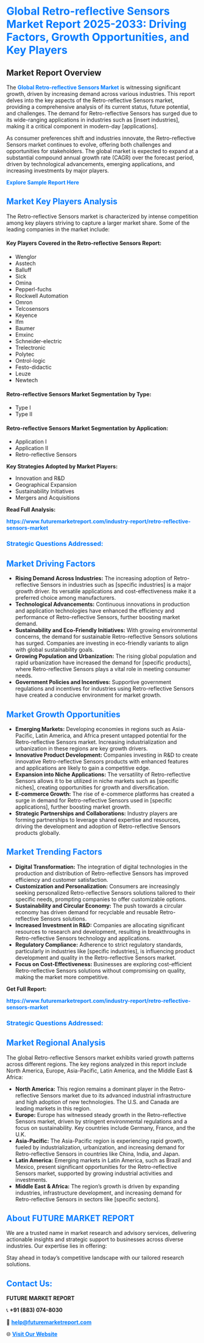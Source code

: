 <h1 style="color: #007BFF;">Global Retro-reflective Sensors Market Report 2025-2033: Driving Factors, Growth Opportunities, and Key Players</h1>

<section id="overview">
<h2>Market Report Overview</h2>
<p>The <a href="https://www.futuremarketreport.com/industry-report/retro-reflective-sensors-market" style="color: #007BFF; text-decoration: none;"><strong>Global Retro-reflective Sensors Market</strong></a> is witnessing significant growth, driven by increasing demand across various industries. This report delves into the key aspects of the Retro-reflective Sensors market, providing a comprehensive analysis of its current status, future potential, and challenges. The demand for Retro-reflective Sensors has surged due to its wide-ranging applications in industries such as [insert industries], making it a critical component in modern-day [applications].</p>
<p>As consumer preferences shift and industries innovate, the Retro-reflective Sensors market continues to evolve, offering both challenges and opportunities for stakeholders. The global market is expected to expand at a substantial compound annual growth rate (CAGR) over the forecast period, driven by technological advancements, emerging applications, and increasing investments by major players.</p>
</section>

<section id="overview">
<p><a href="https://www.futuremarketreport.com/request-sample/reportId=112047" style="color: #007BFF; text-decoration: none;"><strong>Explore Sample Report Here</strong></a></p>
</section>

<section id="key-players">
<h2 style="color: #007BFF;">Market Key Players Analysis</h2>
<p>The Retro-reflective Sensors market is characterized by intense competition among key players striving to capture a larger market share. Some of the leading companies in the market include:</p>
<h4>Key Players Covered in the Retro-reflective Sensors Report:</h4>
<ul><li>Wenglor</li><li>Asstech</li><li>Balluff</li><li>Sick</li><li>Omina</li><li>Pepperl-fuchs</li><li>Rockwell Automation</li><li>Omron</li><li>Telcosensors</li><li>Keyence</li><li>Ifm</li><li>Baumer</li><li>Emxinc</li><li>Schneider-electric</li><li>Trelectronic</li><li>Polytec</li><li>Ontrol-logic</li><li>Festo-didactic</li><li>Leuze</li><li>Newtech</li></ul>
<h4>Retro-reflective Sensors Market Segmentation by Type:</h4>
<ul><li>Type I</li><li>Type II</li></ul>

<h4>Retro-reflective Sensors Market Segmentation by Application:</h4>
<ul><li>Application I</li><li>Application II</li><li>Retro-reflective Sensors</li></ul>
<p><strong>Key Strategies Adopted by Market Players:</strong></p>
<ul>
<li>Innovation and R&D</li>
<li>Geographical Expansion</li>
<li>Sustainability Initiatives</li>
<li>Mergers and Acquisitions</li>
</ul>
</section>

<section>
<p><strong>Read Full Analysis: </strong></p><a href="https://www.futuremarketreport.com/industry-report/retro-reflective-sensors-market" style="color: #007BFF; text-decoration: none;"><strong>https://www.futuremarketreport.com/industry-report/retro-reflective-sensors-market</strong></a>
<h3 style="color: #007BFF;">Strategic Questions Addressed:</h3>
</section>

<section id="driving-factors">
<h2 style="color: #007BFF;">Market Driving Factors</h2>
<ul>
<li><strong>Rising Demand Across Industries:</strong> The increasing adoption of Retro-reflective Sensors in industries such as [specific industries] is a major growth driver. Its versatile applications and cost-effectiveness make it a preferred choice among manufacturers.</li>
<li><strong>Technological Advancements:</strong> Continuous innovations in production and application technologies have enhanced the efficiency and performance of Retro-reflective Sensors, further boosting market demand.</li>
<li><strong>Sustainability and Eco-Friendly Initiatives:</strong> With growing environmental concerns, the demand for sustainable Retro-reflective Sensors solutions has surged. Companies are investing in eco-friendly variants to align with global sustainability goals.</li>
<li><strong>Growing Population and Urbanization:</strong> The rising global population and rapid urbanization have increased the demand for [specific products], where Retro-reflective Sensors plays a vital role in meeting consumer needs.</li>
<li><strong>Government Policies and Incentives:</strong> Supportive government regulations and incentives for industries using Retro-reflective Sensors have created a conducive environment for market growth.</li>
</ul>
</section>

<section id="growth-opportunities">
<h2 style="color: #007BFF;">Market Growth Opportunities</h2>
<ul>
<li><strong>Emerging Markets:</strong> Developing economies in regions such as Asia-Pacific, Latin America, and Africa present untapped potential for the Retro-reflective Sensors market. Increasing industrialization and urbanization in these regions are key growth drivers.</li>
<li><strong>Innovative Product Development:</strong> Companies investing in R&D to create innovative Retro-reflective Sensors products with enhanced features and applications are likely to gain a competitive edge.</li>
<li><strong>Expansion into Niche Applications:</strong> The versatility of Retro-reflective Sensors allows it to be utilized in niche markets such as [specific niches], creating opportunities for growth and diversification.</li>
<li><strong>E-commerce Growth:</strong> The rise of e-commerce platforms has created a surge in demand for Retro-reflective Sensors used in [specific applications], further boosting market growth.</li>
<li><strong>Strategic Partnerships and Collaborations:</strong> Industry players are forming partnerships to leverage shared expertise and resources, driving the development and adoption of Retro-reflective Sensors products globally.</li>
</ul>
</section>

<section id="trending-factors">
<h2 style="color: #007BFF;">Market Trending Factors</h2>
<ul>
<li><strong>Digital Transformation:</strong> The integration of digital technologies in the production and distribution of Retro-reflective Sensors has improved efficiency and customer satisfaction.</li>
<li><strong>Customization and Personalization:</strong> Consumers are increasingly seeking personalized Retro-reflective Sensors solutions tailored to their specific needs, prompting companies to offer customizable options.</li>
<li><strong>Sustainability and Circular Economy:</strong> The push towards a circular economy has driven demand for recyclable and reusable Retro-reflective Sensors solutions.</li>
<li><strong>Increased Investment in R&D:</strong> Companies are allocating significant resources to research and development, resulting in breakthroughs in Retro-reflective Sensors technology and applications.</li>
<li><strong>Regulatory Compliance:</strong> Adherence to strict regulatory standards, particularly in industries like [specific industries], is influencing product development and quality in the Retro-reflective Sensors market.</li>
<li><strong>Focus on Cost-Effectiveness:</strong> Businesses are exploring cost-efficient Retro-reflective Sensors solutions without compromising on quality, making the market more competitive.</li>
</ul>
</section>

<section>
<p><strong>Get Full Report: </strong></p><a href="https://www.futuremarketreport.com/industry-report/retro-reflective-sensors-market" style="color: #007BFF; text-decoration: none;"><strong>https://www.futuremarketreport.com/industry-report/retro-reflective-sensors-market</strong></a>
<h3 style="color: #007BFF;">Strategic Questions Addressed:</h3>
</section>


<section id="regional-analysis">
<h2 style="color: #007BFF;">Market Regional Analysis</h2>
<p>The global Retro-reflective Sensors market exhibits varied growth patterns across different regions. The key regions analyzed in this report include North America, Europe, Asia-Pacific, Latin America, and the Middle East & Africa:</p>
<ul>
<li><strong>North America:</strong> This region remains a dominant player in the Retro-reflective Sensors market due to its advanced industrial infrastructure and high adoption of new technologies. The U.S. and Canada are leading markets in this region.</li>
<li><strong>Europe:</strong> Europe has witnessed steady growth in the Retro-reflective Sensors market, driven by stringent environmental regulations and a focus on sustainability. Key countries include Germany, France, and the U.K.</li>
<li><strong>Asia-Pacific:</strong> The Asia-Pacific region is experiencing rapid growth, fueled by industrialization, urbanization, and increasing demand for Retro-reflective Sensors in countries like China, India, and Japan.</li>
<li><strong>Latin America:</strong> Emerging markets in Latin America, such as Brazil and Mexico, present significant opportunities for the Retro-reflective Sensors market, supported by growing industrial activities and investments.</li>
<li><strong>Middle East & Africa:</strong> The region’s growth is driven by expanding industries, infrastructure development, and increasing demand for Retro-reflective Sensors in sectors like [specific sectors].</li>
</ul>
</section>

<footer>
<h2 style="color: #007BFF;">About FUTURE MARKET REPORT</h2>
<p>We are a trusted name in market research and advisory services, delivering actionable insights and strategic support to businesses across diverse industries. Our expertise lies in offering:</p>

<p>Stay ahead in today’s competitive landscape with our tailored research solutions.</p>

<h2 style="color: #007BFF;">Contact Us:</h2>
<p><strong>FUTURE MARKET REPORT</strong></p>
<p>📞 <strong>+91 (883) 074-8030</strong></p>
<p>📧 <strong><a href="mailto:help@futuremarketreport.com" style="color: #007BFF;">help@futuremarketreport.com</a></strong></p>
<p>🌐 <strong><a href="https://www.futuremarketreport.com/" style="color: #007BFF;">Visit Our Website</a></strong></p>
</footer>